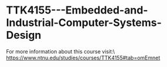 # TTK4155---Embedded-and-Industrial-Computer-Systems-Design

For more information about this course visit:\ 
https://www.ntnu.edu/studies/courses/TTK4155#tab=omEmnet

